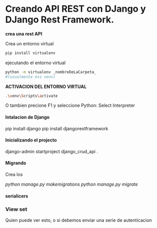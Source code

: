 # Creando API REST con DJango y DJango Rest Framework.

**crea una rest API**

Crea un entorno virtual

```bash
pip install virtualenv
```

ejecutando el entorno virtual

```bash
python -m virtualenv _nombreDeLaCarpeta_
#(usualmente ess venv)
```

**ACTIVACION DEL ENTORNO VIRTUAL**

```bash
.\venv\Scripts\activate
```

O tambien precione F1 y seleccione Python: Select Interpreter

#### Intalacion de Django

pip install django
pip install djangorestframework

#### Inicializando el projecto

django-admin startproject django_crud_api .

#### Migrando

Crea los

_python manage.py makemigrations_
_python manage.py migrate_

#### serialicers

### View set

Quien puede ver esto, o si debemos enviar una serie de autenticacion
